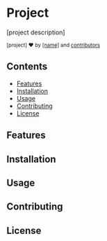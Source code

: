 # Project
[project description]

<sub>[project] ❤︎ by
  <a href="#">[name]</a> and
  <a href="[repo url]/contributors">contributors</a>
  </sub>

## Contents
- [Features](#features)
- [Installation](#installation)
- [Usage](#usage)
- [Contributing](#sontributing)
- [License](#license)

## Features

## Installation

## Usage

## Contributing

## License
